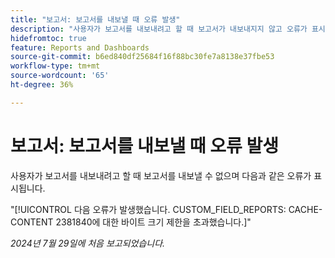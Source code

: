 ```yaml
---
title: "보고서: 보고서를 내보낼 때 오류 발생"
description: "사용자가 보고서를 내보내려고 할 때 보고서가 내보내지지 않고 오류가 표시됩니다."
hidefromtoc: true
feature: Reports and Dashboards
source-git-commit: b6ed840df25684f16f88bc30fe7a8138e37fbe53
workflow-type: tm+mt
source-wordcount: '65'
ht-degree: 36%

---
```



# 보고서: 보고서를 내보낼 때 오류 발생

사용자가 보고서를 내보내려고 할 때 보고서를 내보낼 수 없으며 다음과 같은 오류가 표시됩니다.

&quot;[!UICONTROL 다음 오류가 발생했습니다. CUSTOM_FIELD_REPORTS: CACHE-CONTENT 2381840에 대한 바이트 크기 제한을 초과했습니다.]&quot;

_2024년 7월 29일에 처음 보고되었습니다._

